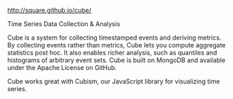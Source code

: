 http://square.github.io/cube/

Time Series Data Collection & Analysis

Cube is a system for collecting timestamped events and deriving metrics. By collecting events rather than metrics, Cube lets you compute aggregate statistics post hoc. It also enables richer analysis, such as quantiles and histograms of arbitrary event sets. Cube is built on MongoDB and available under the Apache License on GitHub.


Cube works great with Cubism, our JavaScript library for visualizing time series.
